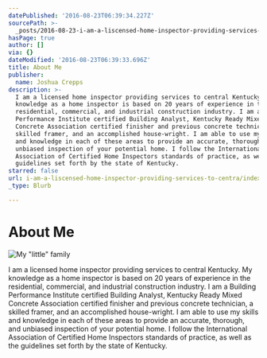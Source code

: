 ```yaml
---
datePublished: '2016-08-23T06:39:34.227Z'
sourcePath: >-
  _posts/2016-08-23-i-am-a-liscensed-home-inspector-providing-services-to-centra.md
hasPage: true
author: []
via: {}
dateModified: '2016-08-23T06:39:33.696Z'
title: About Me
publisher:
  name: Joshua Crepps
description: >-
  I am a licensed home inspector providing services to central Kentucky. My
  knowledge as a home inspector is based on 20 years of experience in the
  residential, commercial, and industrial construction industry. I am a Building
  Performance Institute certified Building Analyst, Kentucky Ready Mixed
  Concrete Association certified finisher and previous concrete technician, a
  skilled framer, and an accomplished house-wright. I am able to use my skills
  and knowledge in each of these areas to provide an accurate, thorough, and
  unbiased inspection of your potential home. I follow the International
  Association of Certified Home Inspectors standards of practice, as well as the
  guidelines set forth by the state of Kentucky.
starred: false
url: i-am-a-liscensed-home-inspector-providing-services-to-centra/index.html
_type: Blurb

---
```

# About Me
![My "little" family](https://the-grid-user-content.s3-us-west-2.amazonaws.com/c02698a6-6c87-4989-b1a9-8749395b7502.jpg)

I am a licensed home inspector providing services to central Kentucky. My knowledge as a home inspector is based on 20 years of experience in the residential, commercial, and industrial construction industry. I am a Building Performance Institute certified Building Analyst, Kentucky Ready Mixed Concrete Association certified finisher and previous concrete technician, a skilled framer, and an accomplished house-wright. I am able to use my skills and knowledge in each of these areas to provide an accurate, thorough, and unbiased inspection of your potential home. I follow the International Association of Certified Home Inspectors standards of practice, as well as the guidelines set forth by the state of Kentucky.